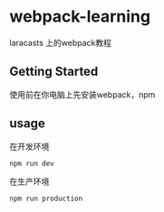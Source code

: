 # webpack-learning

laracasts 上的webpack教程
## Getting Started

使用前在你电脑上先安装webpack，npm

## usage

在开发环境
```shell
npm run dev
```

在生产环境
```shell
npm run production
```